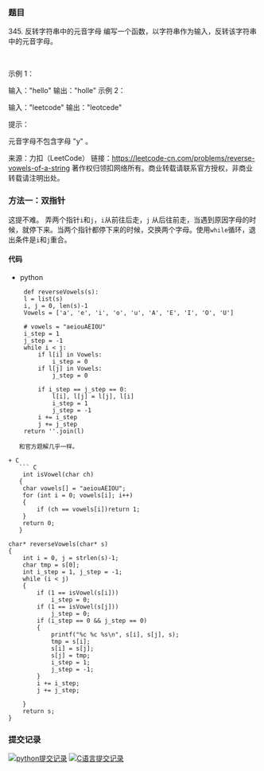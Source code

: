 ### 题目

345\. 反转字符串中的元音字母 编写一个函数，以字符串作为输入，反转该字符串中的元音字母。

 

示例 1：

输入："hello"
输出："holle"
示例 2：

输入："leetcode"
输出："leotcede"

提示：

元音字母不包含字母 "y" 。

来源：力扣（LeetCode） 链接：https://leetcode-cn.com/problems/reverse-vowels-of-a-string
著作权归领扣网络所有。商业转载请联系官方授权，非商业转载请注明出处。

### 方法一：双指针

这提不难。 弄两个指针`i`和`j`，`i`从前往后走，`j`
从后往前走，当遇到原因字母的时候，就停下来。当两个指针都停下来的时候，交换两个字母。使用`while`循环，退出条件是`i`和`j`重合。

#### 代码

+ python
   ```  python3
   	def reverseVowels(s):
    l = list(s)
    i, j = 0, len(s)-1
    Vowels = ['a', 'e', 'i', 'o', 'u', 'A', 'E', 'I', 'O', 'U']
   
    # vowels = "aeiouAEIOU"
    i_step = 1
    j_step = -1
    while i < j:
        if l[i] in Vowels:
            i_step = 0
        if l[j] in Vowels:
            j_step = 0
   
        if i_step == j_step == 0:
            l[i], l[j] = l[j], l[i]
            i_step = 1
            j_step = -1
        i += i_step
        j += j_step
    return ''.join(l)

```
   和官方题解几乎一样。
   
+ C
   ``` C
   	int isVowel(char ch)
   {
	char vowels[] = "aeiouAEIOU";
	for (int i = 0; vowels[i]; i++)
	{
		if (ch == vowels[i])return 1;
	}
	return 0;
   }

char* reverseVowels(char* s)
{
	int i = 0, j = strlen(s)-1;
	char tmp = s[0];
	int i_step = 1, j_step = -1;
	while (i < j)
	{
		if (1 == isVowel(s[i]))
			i_step = 0;
		if (1 == isVowel(s[j]))
			j_step = 0;
		if (i_step == 0 && j_step == 0)
		{
			printf("%c %c %s\n", s[i], s[j], s);
			tmp = s[i];
			s[i] = s[j];
			s[j] = tmp;
			i_step = 1;
			j_step = -1;
		}
		i += i_step;
		j += j_step;

	}
	return s;
}
```

### 提交记录

[![python提交记录](https://z3.ax1x.com/2021/08/19/fHEmKP.jpg)](https://imgtu.com/i/fHEmKP)
[![C语言提交记录](https://z3.ax1x.com/2021/08/19/fHEZvt.jpg)](https://imgtu.com/i/fHEZvt)